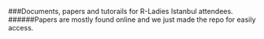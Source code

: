 ###Documents, papers and tutorails for R-Ladies Istanbul attendees. 
######Papers are mostly found online and we just made the repo for easily access.

